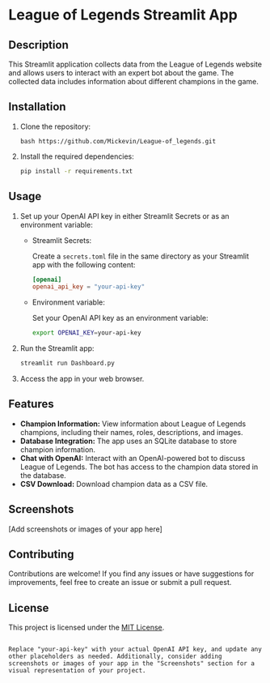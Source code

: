 

# League of Legends Streamlit App

## Description

This Streamlit application collects data from the League of Legends website and allows users to interact with an expert bot about the game. The collected data includes information about different champions in the game.

## Installation

1. Clone the repository:

   ```
   bash https://github.com/Mickevin/League-of_legends.git
   ```
2. Install the required dependencies:

   ```bash
   pip install -r requirements.txt
   ```

## Usage

1. Set up your OpenAI API key in either Streamlit Secrets or as an environment variable:

   - Streamlit Secrets:

     Create a `secrets.toml` file in the same directory as your Streamlit app with the following content:

     ```toml
     [openai]
     openai_api_key = "your-api-key"
     ```
   - Environment variable:

     Set your OpenAI API key as an environment variable:

     ```bash
     export OPENAI_KEY=your-api-key
     ```
2. Run the Streamlit app:

   ```bash
   streamlit run Dashboard.py
   ```
3. Access the app in your web browser.

## Features

- **Champion Information:** View information about League of Legends champions, including their names, roles, descriptions, and images.
- **Database Integration:** The app uses an SQLite database to store champion information.
- **Chat with OpenAI:** Interact with an OpenAI-powered bot to discuss League of Legends. The bot has access to the champion data stored in the database.
- **CSV Download:** Download champion data as a CSV file.

## Screenshots

[Add screenshots or images of your app here]

## Contributing

Contributions are welcome! If you find any issues or have suggestions for improvements, feel free to create an issue or submit a pull request.

## License

This project is licensed under the [MIT License](LICENSE).

```

Replace "your-api-key" with your actual OpenAI API key, and update any other placeholders as needed. Additionally, consider adding screenshots or images of your app in the "Screenshots" section for a visual representation of your project.
```
